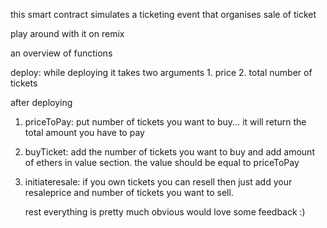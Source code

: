 this smart contract simulates a ticketing event that organises sale of ticket 

play around with it on remix

an overview of functions 

deploy: while deploying it takes two arguments 1. price 2. total number of tickets 

after deploying 


1. priceToPay: put number of tickets you want to buy... it will return the total amount you have to pay
2. buyTicket: add the number of tickets you want to buy and add amount of ethers in value section. the value should be equal to priceToPay
3. initiateresale: if you own tickets you can resell then just add your resaleprice and number of tickets you want to sell.

   rest everything is pretty much obvious would love some feedback :) 

